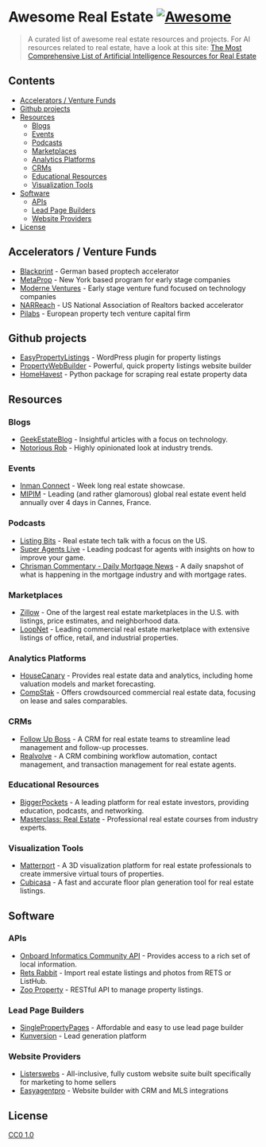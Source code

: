 # Awesome Real Estate [![Awesome](https://cdn.rawgit.com/sindresorhus/awesome/d7305f38d29fed78fa85652e3a63e154dd8e8829/media/badge.svg)](https://github.com/sindresorhus/awesome)

> A curated list of awesome real estate resources and projects.
> For AI resources related to real estate, have a look at this site:  [The Most Comprehensive List of Artificial Intelligence Resources for Real Estate
](https://www.propertyaitools.com)

## Contents

- [Accelerators / Venture Funds](#accelerators)
- [Github projects](#github-projects)
- [Resources](#resources)
  - [Blogs](#blogs)
  - [Events](#events)
  - [Podcasts](#podcasts)
  - [Marketplaces](#marketplaces)
  - [Analytics Platforms](#analytics-platforms)
  - [CRMs](#crms)
  - [Educational Resources](#educational-resources)
  - [Visualization Tools](#visualization-tools)
- [Software](#software)
  - [APIs](#apis)  
  - [Lead Page Builders](#lead-page-builders) 
  - [Website Providers](#website-providers)
- [License](#license)

## Accelerators / Venture Funds

- [Blackprint](http://www.blackprintbooster.vc) - German based proptech accelerator 
- [MetaProp](http://www.metaprop.org/) - New York based program for early stage companies
- [Moderne Ventures](https://www.moderneventures.com/) - Early stage venture fund focused on technology companies 
- [NARReach](http://www.narreach.com/) - US National Association of Realtors backed accelerator
- [Pilabs](http://pilabs.co.uk/) - European property tech venture capital firm 

## Github projects

- [EasyPropertyListings](https://github.com/easypropertylistings/Easy-Property-Listings) - WordPress plugin for property listings
- [PropertyWebBuilder](https://github.com/etewiah/property_web_builder) - Powerful, quick property listings website builder
- [HomeHavest](https://github.com/Bunsly/HomeHarvest) - Python package for scraping real estate property data

## Resources

### Blogs

- [GeekEstateBlog](http://geekestateblog.com/) - Insightful articles with a focus on technology.
- [Notorious Rob](http://www.notorious-rob.com/) - Highly opinionated look at industry trends.

### Events

- [Inman Connect](https://www.inman.com/event/icsf17/) - Week long real estate showcase.
- [MIPIM](http://www.mipim.com/) - Leading (and rather glamorous) global real estate event held annually over 4 days in Cannes, France.

### Podcasts

- [Listing Bits](http://listingbits.libsyn.com) - Real estate tech talk with a focus on the US.
- [Super Agents Live](https://player.fm/series/super-agents-live-real-estate-coaching) - Leading podcast for agents with insights on how to improve your game.
- [Chrisman Commentary - Daily Mortgage News](https://open.spotify.com/show/3XsABmcuSD7vdYjfE8QlyO) - A daily snapshot of what is happening in the mortgage industry and with mortgage rates.

### Marketplaces

- [Zillow](https://www.zillow.com/) - One of the largest real estate marketplaces in the U.S. with listings, price estimates, and neighborhood data.
- [LoopNet](https://www.loopnet.com/) - Leading commercial real estate marketplace with extensive listings of office, retail, and industrial properties.

### Analytics Platforms

- [HouseCanary](https://www.housecanary.com/) - Provides real estate data and analytics, including home valuation models and market forecasting.
- [CompStak](https://www.compstak.com/) - Offers crowdsourced commercial real estate data, focusing on lease and sales comparables.

### CRMs

- [Follow Up Boss](https://www.followupboss.com/) - A CRM for real estate teams to streamline lead management and follow-up processes.
- [Realvolve](https://www.realvolve.com/) - A CRM combining workflow automation, contact management, and transaction management for real estate agents.

### Educational Resources

- [BiggerPockets](https://www.biggerpockets.com/) - A leading platform for real estate investors, providing education, podcasts, and networking.
- [Masterclass: Real Estate](https://www.masterclass.com/) - Professional real estate courses from industry experts.

### Visualization Tools

- [Matterport](https://www.matterport.com/) - A 3D visualization platform for real estate professionals to create immersive virtual tours of properties.
- [Cubicasa](https://www.cubicasa.com/) - A fast and accurate floor plan generation tool for real estate listings.

## Software

### APIs

- [Onboard Informatics Community API](https://developer.onboard-apis.com/products/Community-API) - Provides access to a rich set of local information.
- [Rets Rabbit](http://www.retsrabbit.com) - Import real estate listings and photos from RETS or ListHub. 
- [Zoo Property](http://www.zooproperty.com/api/) - RESTful API to manage property listings.

### Lead Page Builders

- [SinglePropertyPages](https://singlepropertypages.com) - Affordable and easy to use lead page builder
- [Kunversion](https://kunversion.com) - Lead generation platform

### Website Providers

- [Listerswebs](https://listerswebs.com) - All-inclusive, fully custom website suite built specifically for marketing to home sellers
- [Easyagentpro](https://easyagentpro.com) - Website builder with CRM and MLS integrations

## License

[CC0 1.0](https://creativecommons.org/publicdomain/zero/1.0/)
